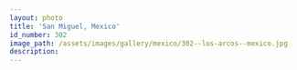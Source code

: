 ```yaml
---
layout: photo
title: 'San Miguel, Mexico'
id_number: 302
image_path: /assets/images/gallery/mexico/302--los-arcos--mexico.jpg
description:
---
```

